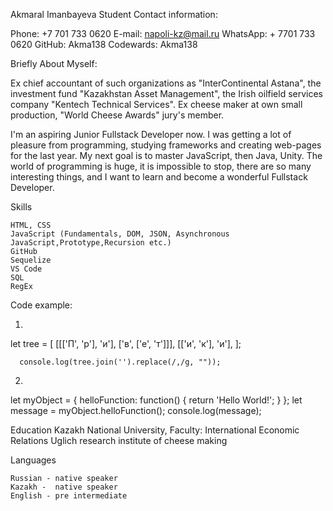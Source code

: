 Akmaral Imanbayeva
Student 
Contact information:

Phone: +7 701 733 0620
E-mail: napoli-kz@mail.ru
WhatsApp: + 7701 733 0620
GitHub: Akma138
Codewards: Akma138 

Briefly About Myself:

Ex chief accountant of such organizations as "InterContinental Astana", the investment fund "Kazakhstan Asset Management", the Irish oilfield services company "Kentech Technical Services". Ex cheese maker at own small production,  "World Cheese Awards" jury's member. 

I'm an aspiring Junior Fullstack Developer now. I was getting a lot of pleasure from programming, studying frameworks and creating web-pages for the last year. My next goal is to master JavaScript, then Java, Unity. The world of programming is huge, it is impossible to stop, there are so many interesting things, and I want to learn and become a wonderful Fullstack Developer.

Skills

    HTML, CSS 
    JavaScript (Fundamentals, DOM, JSON, Asynchronous JavaScript,Prototype,Recursion etc.)
    GitHub
    Sequelize
    VS Code
    SQL
    RegEx


Code example:

1. 
let tree = [
        [[['П', 'р'], 'и'], ['в', ['е', 'т']]], [['и', 'к'], 'и'],
      ];
  
      console.log(tree.join('').replace(/,/g, ""));  

2.
let myObject = {
  helloFunction: function() {
    return 'Hello World!';
  }
};
let message = myObject.helloFunction();
console.log(message);

Education
  Kazakh National University, Faculty: International Economic Relations 
  Uglich research institute of cheese making


Languages

    Russian - native speaker
    Kazakh -  native speaker
    English - pre intermediate
